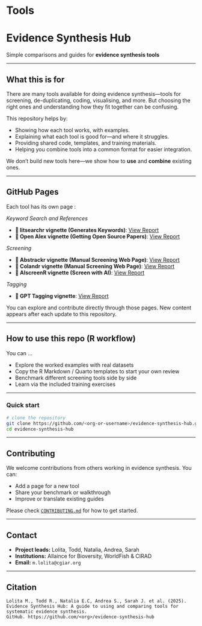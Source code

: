 # Tools

# Evidence Synthesis Hub

Simple comparisons and guides for **evidence synthesis tools**

---

## What this is for

There are many tools available for doing evidence synthesis—tools for screening, de-duplicating, coding, visualising, and more. But choosing the right ones and understanding how they fit together can be confusing.

This repository helps by:

* Showing how each tool works, with examples.
* Explaining what each tool is good for—and where it struggles.
* Providing shared code, templates, and training materials.
* Helping you combine tools into a common format for easier integration.

We don’t build new tools here—we show how to **use** and **combine** existing ones.

---

## GitHub Pages

Each tool has its own page :

*Keyword Search and References*

- **🔗 litsearchr vignette (Generates Keywords)**: [View Report](https://Evidence-Synthesis-Hub.github.io/Tools/litsearchr.html)
- **🔗 Open Alex vignette (Getting Open Source Papers)**: [View Report](https://Evidence-Synthesis-Hub.github.io/Tools/Open_Alex.html)



*Screening*

- **🔗 Abstrackr vignette (Manual Screening Web Page)**: [View Report](https://Evidence-Synthesis-Hub.github.io/Tools/Abstrackr.html)
- **🔗 Colandr vignette (Manual Screening Web Page)**: [View Report](https://Evidence-Synthesis-Hub.github.io/Tools/Colandr.html)
- **🔗 AIscreenR vignette (Screen with AI)**: [View Report](https://Evidence-Synthesis-Hub.github.io/Tools/AIscreenR.html)

*Tagging*

- **🔗 GPT Tagging vignette**: [View Report](https://Evidence-Synthesis-Hub.github.io/Tools/GPT-Screening.html)

You can explore and contribute directly through those pages. New content appears after each update to this repository.

---

## How to use this repo (R workflow)

You can …

- Explore the worked examples with real datasets  
- Copy the R Markdown / Quarto templates to start your own review  
- Benchmark different screening tools side by side  
- Learn via the included training exercises  

---

### Quick start

```bash
# clone the repository
git clone https://github.com/<org-or-username>/evidence-synthesis-hub.git
cd evidence-synthesis-hub
```
---

## Contributing

We welcome contributions from others working in evidence synthesis.
You can:

* Add a page for a new tool
* Share your benchmark or walkthrough
* Improve or translate existing guides

Please check [`CONTRIBUTING.md`](CONTRIBUTING.md) for how to get started.

---

## Contact

* **Project leads:** Lolita, Todd, Natalia, Andrea, Sarah
* **Institutions:** Allaince for Bioversity, WorldFish & CIRAD
* **Email:** `m.lolita@cgiar.org`

---

## Citation

```
Lolita M., Todd R., Natalia E.C, Andrea S., Sarah J. et al. (2025).  
Evidence Synthesis Hub: A guide to using and comparing tools for systematic evidence synthesis.  
GitHub. https://github.com/<org>/evidence-synthesis-hub
```

